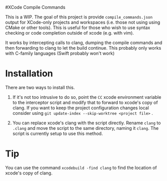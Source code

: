 #XCode Compile Commands

This is a WIP. The goal of this project is provide `compile_commands.json` output for XCode-only projects and workspaces (i.e. those not using using CMake or other tools). This is useful for those who wish to use syntax checking or code completion outside of xcode (e.g. with vim).

It works by intercepting calls to clang, dumping the compile commands and then forwarding to clang to let the build continue. This probably only works with C-family languages (Swift probably won't work)

# Installation

There are two ways to install this. 

1. If it's not too intrusive to do so, point the `CC` xcode environment variable to the interceptor script and modify that to forward to xcode's copy of clang. If you want to keep the project configuration changes local consider using `git update-index --skip-worktree <project file>` .

2. You can replace xcode's clang with the script directly. Rename `clang` to `.clang` and move the script to the same directory, naming it `clang`. The script is currently setup to use this method.

# Tip
You can use the command
`xcodebuild -find clang` to find the location of xcode's copy of clang.
